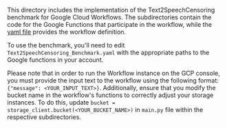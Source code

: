  This directory includes the implementation of the Text2SpeechCensoring benchmark for Google Cloud Workflows. The subdirectories contain the code for the Google Functions that participate in the workflow, while the [yaml file](./Text2SpeechCensoring_Benchmark.yaml) provides the workflow definition.

To use the benchmark, you'll need to edit `Text2SpeechCensoring_Benchmark.yaml` with the appropriate paths to the Google functions in your account.

Please note that in order to run the Workflow instance on the GCP console, you must provide the input text to the workflow using the following format: `{"message": <YOUR_INPUT_TEXT>}`. Additionally, ensure that you modify the bucket name in the workflow's functions to correctly adjust your storage instances. To do this, update `bucket = storage_client.bucket(<YOUR_BUCKET_NAME>)` in `main.py` file within the respective subdirectories.